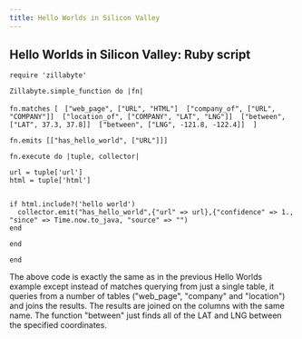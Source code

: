 ```yaml
---
title: Hello Worlds in Silicon Valley
---
```


## Hello Worlds in Silicon Valley: Ruby script

``require 'zillabyte'``

``Zillabyte.simple_function do |fn| ``

  ``fn.matches [ ``
              ``["web_page", ["URL", "HTML"] 
              ["company_of", ["URL", "COMPANY"]] 
              ["location_of", ["COMPANY", "LAT", "LNG"]] 
              ["between", ["LAT", 37.3, 37.8]] 
              ["between", ["LNG", -121.8, -122.4]] 
              ] ``
              
  ``fn.emits [["has_hello_world", ["URL"]]] ``

  ``fn.execute do |tuple, collector| ``

    url = tuple['url'] 
    html = tuple['html'] 


    if html.include?('hello world') 
      collector.emit("has_hello_world",{"url" => url},{"confidence" => 1., "since" => Time.now.to_java, "source" => "") 
    end 

 `` end ``

``end``

The above code is exactly the same as in the previous Hello Worlds example except instead of matches querying from just a single table, it queries from a number of tables ("web_page", "company" and "location") and joins the results. The results are joined on the columns with the same name. The function "between" just finds all of the LAT and LNG between the specified coordinates.

[HTML5 Boilerplate]: http://html5boilerplate.com/
[SMACSS]: http://smacss.com/
